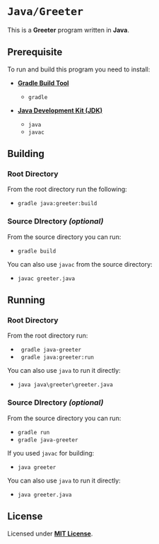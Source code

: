 # `Java/Greeter`

This is a **Greeter** program written in **Java**.

## Prerequisite

To run and build this program you need to install:

* [**Gradle Build Tool**](https://gradle.org/install/)
  * `gradle`

* [**Java Development Kit (JDK)**](https://sdkman.io/jdks)
  * `java`
  * `javac`

## Building

### Root Directory

From the root directory run the following:

* `gradle java:greeter:build`

### Source DIrectory _(optional)_

From the source directory you can run:

* `gradle build`

You can also use `javac` from the source directory:

* `javac greeter.java`

## Running

### Root Directory

From the root directory run:

* ` gradle java-greeter`
* ` gradle java:greeter:run`

You can also use `java` to run it directly:

* `java java\greeter\greeter.java`

### Source DIrectory _(optional)_

From the source directory you can run:

* `gradle run`
* `gradle java-greeter`

If you used `javac` for building:

* `java greeter`

You can also use `java` to run it directly:

* `java greeter.java`

## License

Licensed under [**MIT License**](https://github.com/altersabeh/codes/blob/main/LICENSE).
